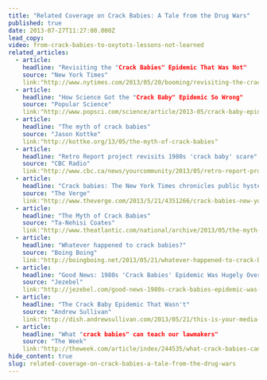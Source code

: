 ```yaml
---
title: "Related Coverage on Crack Babies: A Tale from the Drug Wars"
published: true
date: 2013-07-27T11:27:00.000Z
lead_copy:
video: from-crack-babies-to-oxytots-lessons-not-learned
related_articles:
  - article:
    headline: "Revisiting the "Crack Babies" Epidemic That Was Not"
    source: "New York Times"
    link:"http://www.nytimes.com/2013/05/20/booming/revisiting-the-crack-babies-epidemic-that-was-not.html?ref=booming&_r=0"
  - article:
    headline: "How Science Got the "Crack Baby" Epidemic So Wrong"
    source: "Popular Science"
    link:"http://www.popsci.com/science/article/2013-05/crack-baby-epidemic-never-happened"
  - article:
    headline: "The myth of crack babies"
    source: "Jason Kottke"
    link:"http://kottke.org/13/05/the-myth-of-crack-babies"
  - article:
    headline: "Retro Report project revisits 1980s 'crack baby' scare"
    source: "CBC Radio"
    link:"http://www.cbc.ca/news/yourcommunity/2013/05/retro-report-project-revisits-1980s-crack-baby-scare.html?cmp=fbtl"
  - article:
    headline: "Crack babies: The New York Times chronicles public hysteria over a 1980s 'crisis'"
    source: "The Verge"
    link:"http://www.theverge.com/2013/5/21/4351266/crack-babies-new-york-times-chronicles-public-media-hysteria-1980s-crisis"
  - article:
    headline: "The Myth of Crack Babies"
    source: "Ta-Nehisi Coates"
    link:"http://www.theatlantic.com/national/archive/2013/05/the-myth-of-the-crack-baby/276070/"
  - article:
    headline: "Whatever happened to crack babies?"
    source: "Boing Boing"
    link:"http://boingboing.net/2013/05/21/whatever-happened-to-crack-bab.html?utm_source=dlvr.it&utm_medium=twitter"
  - article:
    headline: "Good News: 1980s 'Crack Babies' Epidemic Was Hugely Overblown"
    source: "Jezebel"
    link:"http://jezebel.com/good-news-1980s-crack-babies-epidemic-was-hugely-ove-509088186"
  - article:
    headline: "The Crack Baby Epidemic That Wasn't"
    source: "Andrew Sullivan"
    link:"http://dish.andrewsullivan.com/2013/05/21/this-is-your-media-on-drugs/"
  - article:
    headline: "What "crack babies" can teach our lawmakers​"
    source: "The Week"
    link:"http://theweek.com/article/index/244535/what-crack-babies-can-teach-our-lawmakers"
hide_content: true
slug: related-coverage-on-crack-babies-a-tale-from-the-drug-wars
---
```

